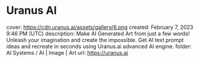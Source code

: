 # Uranus AI

cover: https://cdn.uranus.ai/assets/gallery/6.png
created: February 7, 2023 9:46 PM (UTC)
description: Make AI Generated Art from just a few words! Unleash your imagination and create the impossible. Get AI text prompt ideas and recreate in seconds using Uranus.ai advanced AI engine.
folder: AI Systems / AI | Image | Art
url: https://uranus.ai